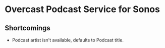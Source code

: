 # Overcast Podcast Service for Sonos

## Shortcomings

* Podcast artist isn't available, defaults to Podcast title.
